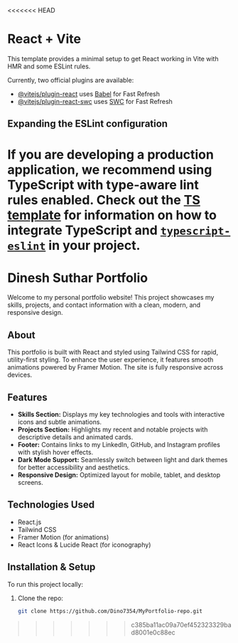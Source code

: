 <<<<<<< HEAD
# React + Vite

This template provides a minimal setup to get React working in Vite with HMR and some ESLint rules.

Currently, two official plugins are available:

- [@vitejs/plugin-react](https://github.com/vitejs/vite-plugin-react/blob/main/packages/plugin-react) uses [Babel](https://babeljs.io/) for Fast Refresh
- [@vitejs/plugin-react-swc](https://github.com/vitejs/vite-plugin-react/blob/main/packages/plugin-react-swc) uses [SWC](https://swc.rs/) for Fast Refresh

## Expanding the ESLint configuration

If you are developing a production application, we recommend using TypeScript with type-aware lint rules enabled. Check out the [TS template](https://github.com/vitejs/vite/tree/main/packages/create-vite/template-react-ts) for information on how to integrate TypeScript and [`typescript-eslint`](https://typescript-eslint.io) in your project.
=======
# Dinesh Suthar Portfolio

Welcome to my personal portfolio website! This project showcases my skills, projects, and contact information with a clean, modern, and responsive design.

## About

This portfolio is built with React and styled using Tailwind CSS for rapid, utility-first styling. To enhance the user experience, it features smooth animations powered by Framer Motion. The site is fully responsive across devices.

## Features

- **Skills Section:** Displays my key technologies and tools with interactive icons and subtle animations.
- **Projects Section:** Highlights my recent and notable projects with descriptive details and animated cards.
- **Footer:** Contains links to my LinkedIn, GitHub, and Instagram profiles with stylish hover effects.
- **Dark Mode Support:** Seamlessly switch between light and dark themes for better accessibility and aesthetics.
- **Responsive Design:** Optimized layout for mobile, tablet, and desktop screens.

## Technologies Used

- React.js
- Tailwind CSS
- Framer Motion (for animations)
- React Icons & Lucide React (for iconography)

## Installation & Setup

To run this project locally:

1. Clone the repo:
   ```bash
   git clone https://github.com/Dino7354/MyPortfolio-repo.git
>>>>>>> c385ba11ac09a70ef452323329bad8001e0c88ec
